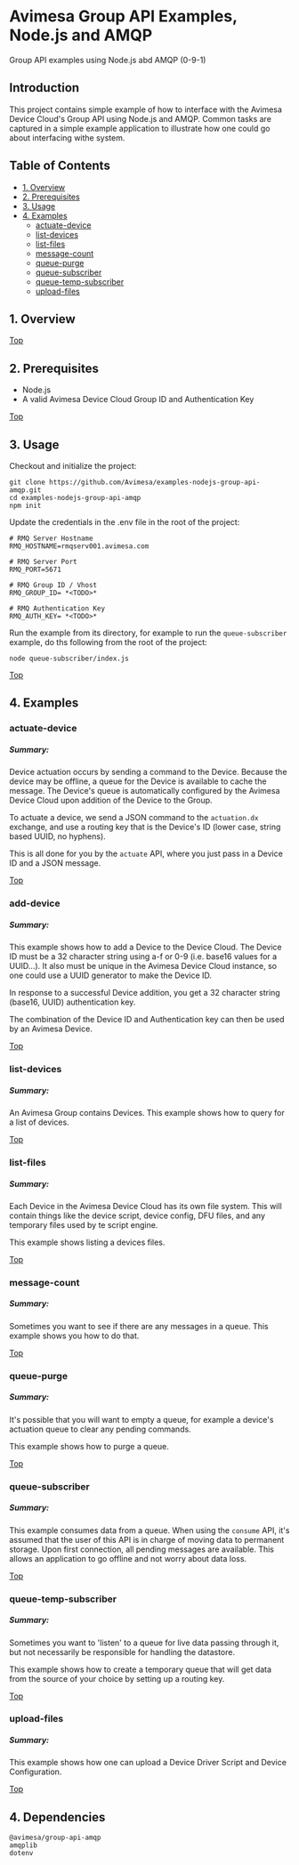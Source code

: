 # Avimesa Group API Examples, Node.js and AMQP
Group API examples using Node.js abd AMQP (0-9-1)

## Introduction

This project contains simple example of how to interface with the Avimesa Device Cloud's Group API using Node.js and AMQP.  Common tasks are captured in a simple example application to illustrate how one could go about interfacing withe system.


<a id="toc"></a>
## Table of Contents
- [1. Overview](#1.-overview)
- [2. Prerequisites](#2.-prerequisites)
- [3. Usage](#3.-usage)
- [4. Examples](#4.-examples)
    - [actuate-device](#4.1-examples)
    - [list-devices](#4.3-examples)
    - [list-files](#4.4-examples)
    - [message-count](#4.5-examples)
    - [queue-purge](#4.6-examples)
    - [queue-subscriber](#4.7-examples)
    - [queue-temp-subscriber](#4.8-examples)
    - [upload-files](#4.9-examples)


<a id="1.-overview"></a>
## 1. Overview

[Top](#toc)<br>
<a id="2.-prerequisites"></a>
## 2. Prerequisites

- Node.js
- A valid Avimesa Device Cloud Group ID and Authentication Key

[Top](#toc)<br>
<a id="3.-usage"></a>
## 3. Usage

Checkout and initialize the project:

```
git clone https://github.com/Avimesa/examples-nodejs-group-api-amqp.git
cd examples-nodejs-group-api-amqp
npm init
```

Update the credentials in the .env file in the root of the project:

```
# RMQ Server Hostname
RMQ_HOSTNAME=rmqserv001.avimesa.com

# RMQ Server Port
RMQ_PORT=5671

# RMQ Group ID / Vhost
RMQ_GROUP_ID= *<TODO>*

# RMQ Authentication Key
RMQ_AUTH_KEY= *<TODO>*
```

Run the example from its directory, for example to run the `queue-subscriber` example, do ths following from the root of the project:

```
node queue-subscriber/index.js
```

[Top](#toc)<br>
<a id="4.-examples"></a>
## 4. Examples


<a id="4.1-examples"></a>
### actuate-device

##### Summary:

Device actuation occurs by sending a command to the Device.  Because the device may be offline, a queue for the Device is available to cache the message.  The Device's queue is automatically configured by the Avimesa Device Cloud upon addition of the Device to the Group. 

To actuate a device, we send a JSON command to the `actuation.dx` exchange, and use a routing key that is the Device's ID (lower case, string based UUID, no hyphens).

This is all done for you by the `actuate` API, where you just pass in a Device ID and a JSON message. 



[Top](#toc)<br>
<a id="4.2-examples"></a>
### add-device

##### Summary:

This example shows how to add a Device to the Device Cloud.  The Device ID must be a 32 character string using a-f or 0-9 (i.e. base16 values for a UUID...).  It also must be unique in the Avimesa Device Cloud instance, so one could use a UUID generator to make the Device ID.

In response to a successful Device addition, you get a 32 character string (base16, UUID) authentication key.  

The combination of the Device ID and Authentication key can then be used by an Avimesa Device. 





[Top](#toc)<br>
<a id="4.3-examples"></a>
### list-devices

##### Summary:

An Avimesa Group contains Devices.  This example shows how to query for a list of devices.



[Top](#toc)<br>
<a id="4.4-examples"></a>
### list-files

##### Summary:

Each Device in the Avimesa Device Cloud has its own file system.  This will contain things like the device script, device config, DFU files, and any temporary files used by te script engine.

This example shows listing a devices files.



[Top](#toc)<br>
<a id="4.5-examples"></a>
### message-count

##### Summary:

Sometimes you want to see if there are any messages in a queue.  This example shows you how to do that.





[Top](#toc)<br>
<a id="4.6-examples"></a>
### queue-purge

##### Summary:

It's possible that you will want to empty a queue, for example a device's actuation queue to clear any pending commands.

This example shows how to purge a queue.






[Top](#toc)<br>
<a id="4.7-examples"></a>
### queue-subscriber

##### Summary:

This example consumes data from a queue.  When using the `consume` API, it's assumed that the user of this API is in charge of moving data to permanent storage.  Upon first connection, all pending messages are available.  This allows an application to go offline and not worry about data loss.





[Top](#toc)<br>
<a id="4.8-examples"></a>
### queue-temp-subscriber

##### Summary:

Sometimes you want to 'listen' to a queue for live data passing through it, but not necessarily be responsible for handling the datastore.

This example shows how to create a temporary queue that will get data from the source of your choice by setting up a routing key.





[Top](#toc)<br>
<a id="4.9-examples"></a>
### upload-files

##### Summary:

This example shows how one can upload a Device Driver Script and Device Configuration. 





[Top](#toc)<br>
## 4. Dependencies

```
@avimesa/group-api-amqp
amqplib
dotenv
```
